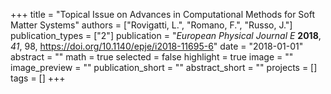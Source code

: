 +++
title = "Topical Issue on Advances in Computational Methods for Soft Matter Systems"
authors = ["Rovigatti, L.", "Romano, F.", "Russo, J."]
publication_types = ["2"]
publication = "*European Physical Journal E* **2018**, *41*, 98, https://doi.org/10.1140/epje/i2018-11695-6"
date = "2018-01-01"
abstract = ""
math = true
selected = false
highlight = true
image = ""
image_preview = ""
publication_short = ""
abstract_short = ""
projects = []
tags = []
+++
